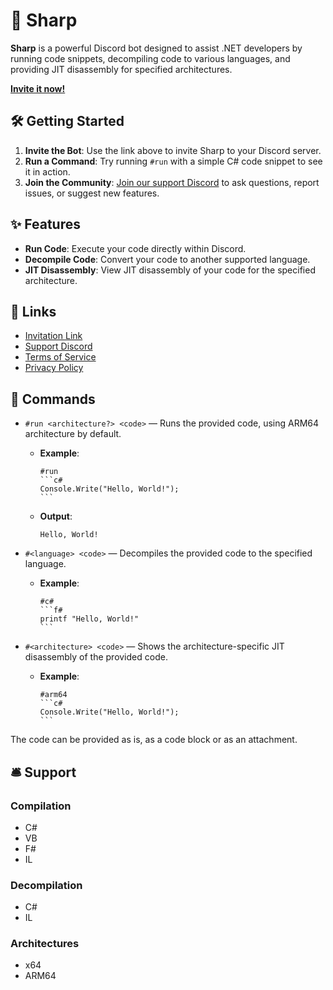 # 🤖 Sharp

**Sharp** is a powerful Discord bot designed to assist .NET developers by running code snippets, decompiling code to various languages, and providing JIT disassembly for specified architectures.

[**Invite it now!**](https://discord.com/oauth2/authorize?client_id=803324257194082314&permissions=274877908992&scope=bot)

## 🛠️ Getting Started

1. **Invite the Bot**: Use the link above to invite Sharp to your Discord server.
2. **Run a Command**: Try running `#run` with a simple C# code snippet to see it in action.
3. **Join the Community**: [Join our support Discord](https://discord.gg/meaSHTGyUH) to ask questions, report issues, or suggest new features.

## ✨ Features

- **Run Code**: Execute your code directly within Discord.
- **Decompile Code**: Convert your code to another supported language.
- **JIT Disassembly**: View JIT disassembly of your code for the specified architecture.

## 🔗 Links

- [Invitation Link](https://discord.com/oauth2/authorize?client_id=803324257194082314&permissions=274877908992&scope=bot)
- [Support Discord](https://discord.gg/meaSHTGyUH)
- [Terms of Service](TOS.md)
- [Privacy Policy](PRIVACY.md)

## 📝 Commands

- `#run <architecture?> <code>` — Runs the provided code, using ARM64 architecture by default. 
  - **Example**: 
    ````
    #run
    ```c#
    Console.Write("Hello, World!");
    ```
    ````
  - **Output**: 
    ```
    Hello, World!
    ```

- `#<language> <code>` — Decompiles the provided code to the specified language. 
  - **Example**: 
    ````
    #c#
    ```f#
    printf "Hello, World!"
    ```
    ````

- `#<architecture> <code>` — Shows the architecture-specific JIT disassembly of the provided code.
  - **Example**: 
    ````
    #arm64
    ```c#
    Console.Write("Hello, World!");
    ```
    ````

The code can be provided as is, as a code block or as an attachment.

## 🛎️ Support

### Compilation

- C#
- VB
- F#
- IL

### Decompilation
- C#
- IL

### Architectures
- x64
- ARM64
